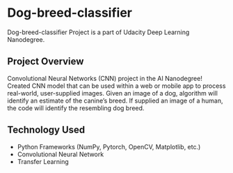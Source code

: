 # Dog-breed-classifier
Dog-breed-classifier Project is a part of Udacity Deep Learning Nanodegree.

## Project Overview

Convolutional Neural Networks (CNN) project in the AI Nanodegree! Created CNN model that can be used within a web or mobile app to process real-world, user-supplied images.  Given an image of a dog, algorithm will identify an estimate of the canine’s breed.  If supplied an image of a human, the code will identify the resembling dog breed.

## Technology Used
- Python Frameworks (NumPy, Pytorch, OpenCV, Matplotlib, etc.)
- Convolutional Neural Network
- Transfer Learning

